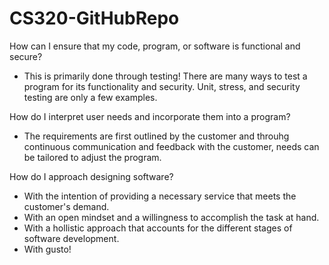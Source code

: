 # CS320-GitHubRepo

How can I ensure that my code, program, or software is functional and secure?
- This is primarily done through testing! There are many ways to test a program for its functionality and security. Unit, stress, and security testing are only a few examples.

How do I interpret user needs and incorporate them into a program?
- The requirements are first outlined by the customer and throuhg continuous communication and feedback with the customer, needs can be tailored to adjust the program.
  
How do I approach designing software?
- With the intention of providing a necessary service that meets the customer's demand.
- With an open mindset and a willingness to accomplish the task at hand.
- With a hollistic approach that accounts for the different stages of software development.
- With gusto!
